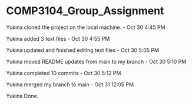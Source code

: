 # COMP3104_Group_Assignment

Yukina cloned the project on the local machine. - Oct 30 4:45 PM

Yukina added 3 text files - Oct 30 4:55 PM

Yukina updated and finished editing text files - Oct 30 5:05 PM

Yukina moved README updates from main to my branch - Oct 30 5:10 PM

Yukina completed 10 commits - Oct 30 5:12 PM

Yukina merged my branch to main - Oct 31 12:05 PM

Yukina Done.